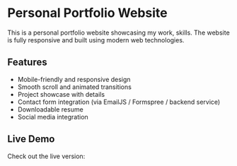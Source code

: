 #  Personal Portfolio Website

This is a personal portfolio website showcasing my work, skills. The website is fully responsive and built using modern web technologies.

##  Features

- Mobile-friendly and responsive design
- Smooth scroll and animated transitions
- Project showcase with details
- Contact form integration (via EmailJS / Formspree / backend service)
- Downloadable resume
- Social media integration
##  Live Demo

Check out the live version: 
